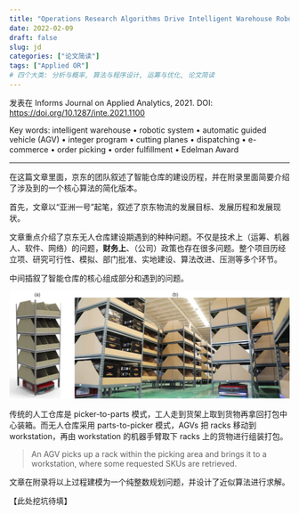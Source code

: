 ```yaml
---
title: "Operations Research Algorithms Drive Intelligent Warehouse Robots to Work"
date: 2022-02-09
draft: false
slug: jd
categories: ["论文简读"]
tags: ["Applied OR"]
# 四个大类: 分析与概率, 算法与程序设计, 运筹与优化, 论文简读
---
```


发表在 Informs Journal on Applied Analytics, 2021. DOI: https://doi.org/10.1287/inte.2021.1100

Key words: intelligent warehouse • robotic system • automatic guided vehicle (AGV) • integer program
• cutting planes • dispatching • e-commerce • order picking • order fulﬁllment • Edelman Award

---

在这篇文章里面，京东的团队叙述了智能仓库的建设历程，并在附录里面简要介绍了涉及到的一个核心算法的简化版本。


首先，文章以“亚洲一号”起笔，叙述了京东物流的发展目标、发展历程和发展现状。


文章重点介绍了京东无人仓库建设期遇到的种种问题。不仅是技术上（运筹、机器人、软件、网络）的问题，**财务上**、（公司）政策也存在很多问题。整个项目历经立项、研究可行性、模拟、部门批准、实地建设、算法改进、压测等多个环节。

中间插叙了智能仓库的核心组成部分和遇到的问题。

<img src="../figures/7/jd.png" style="zoom: 67%;" />

传统的人工仓库是 picker-to-parts 模式，工人走到货架上取到货物再拿回打包中心装箱。而无人仓库采用 parts-to-picker 模式，AGVs 把 racks 移动到 workstation，再由 workstation 的机器手臂取下 racks 上的货物进行组装打包。

> An AGV picks up a rack within the picking area and brings it to a workstation, where some requested SKUs are retrieved.

文章在附录将以上过程建模为一个纯整数规划问题，并设计了近似算法进行求解。

【此处挖坑待填】

<!-- 用到了 Lagrange multiplier -->
